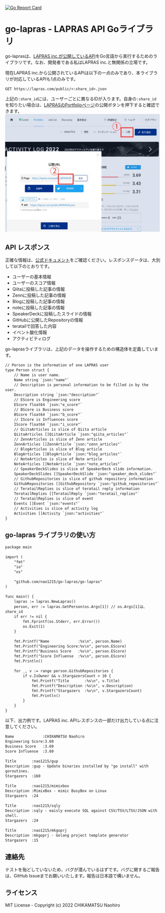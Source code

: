 [![Go Report Card](https://goreportcard.com/badge/github.com/nao1215/go-lapras)](https://goreportcard.com/report/github.com/nao1215/go-lapras)

# go-lapras - LAPRAS API Goライブラリ
go-laprasは、[LAPRAS inc.が公開しているAPI](https://github.com/lapras-inc/public-api-schema)をGo言語から実行するためのライブラリです。なお、開発者である私はLAPRAS inc.と無関係の立場です。

現在LAPRAS inc.から公開されているAPIは以下の一点のみであり、本ライブラリが対応しているAPIも1点のみです。
```
GET https://lapras.com/public/<:share_id>.json
```
上記の`:share_id`には、ユーザーごとに異なるIDが入ります。自身の`:share_id`を知りたい場合は、[LAPRASのPortfolioページ](https://lapras.com/person)の公開ボタンを押下すると確認できます。
![Portfolioページサンプル](doc/share_id.jpg)

## API レスポンス
正確な情報は、[公式ドキュメント](https://github.com/lapras-inc/public-api-schema#response)をご確認ください。レスポンスデータは、大別して以下のとおりです。
- ユーザーの基本情報
- ユーザーのスコア情報
- Qiitaに投稿した記事の情報
- Zennに投稿した記事の情報
- Blogに投稿した記事の情報
- noteに投稿した記事の情報
- SpeakerDeckに投稿したスライドの情報
- GitHubに公開したRepositoryの情報
- teratailで回答した内容
- イベント酸化情報
- アクティビティログ

go-laprasライブラリは、上記のデータを操作するための構造体を定義しています。
```
// Person is the information of one LAPRAS user
type Person struct {
	// Name is user name.
	Name string `json:"name"`
	// Description is personal information to be filled in by the user.
	Description string `json:"description"`
	// EScore is Engineering score
	EScore float64 `json:"e_score"`
	// BScore is Business score
	BScore float64 `json:"b_score"`
	// IScore is Influences score
	IScore float64 `json:"i_score"`
	// QiitaArticles is slice of Qiita article
	QiitaArticles []QiitaArticle `json:"qiita_articles"`
	// ZennArticles is slice of Zenn article
	ZennArticles []ZennArticle `json:"zenn_articles"`
	// BlogArticles is slice of Blog article
	BlogArticles []BlogArticle `json:"blog_articles"`
	// NoteArticles is slice of Note article
	NoteArticles []NoteArticle `json:"note_articles"`
	// SpeakerDeckSlides is slice of SpeakerDeck slide information.
	SpeakerDeckSlides []SpeakerDeckSlide `json:"speaker_deck_slides"`
	// GithubRepositories is slice of github repository information
	GithubRepositories []GithubRepository `json:"github_repositories"`
	// TeratailReplies is slice of teratail reply information
	TeratailReplies []TeratailReply `json:"teratail_replies"`
	// TeratailReplies is slice of event
	Events []Event `json:"events"`
	// Activities is slice of activity log
	Activities []Activity `json:"activities"`
}
```

## go-lapras ライブラリの使い方
```
package main

import (
	"fmt"
	"io"
	"os"

	"github.com/nao1215/go-lapras/go-lapras"
)

func main() {
	lapras := lapras.NewLapras()
	person, err := lapras.GetPerson(os.Args[1]) // os.Args[1]は、share_id
	if err != nil {
		fmt.Fprintf(os.Stderr, err.Error())
		os.Exit(1)
	}

	fmt.Printf("Name             :%s\n", person.Name)
	fmt.Printf("Engineering Score:%v\n", person.EScore)
	fmt.Printf("Business Score   :%v\n", person.EScore)
	fmt.Printf("Score Influense  :%v\n", person.EScore)
	fmt.Println()

	for _, v := range person.GithubRepositories {
		if v.IsOwner && v.StargazersCount > 10 {
			fmt.Printf("Title       :%s\n", v.Title)
			fmt.Printf("Description :%s\n", v.Description)
			fmt.Printf("Stargazers  :%v\n", v.StargazersCount)
			fmt.Println()
		}
	}
}
```

以下、出力例です。LAPRAS inc. APIレスポンスの一部だけ出力している点に注意してください。
```
Name             :CHIKAMATSU Naohiro
Engineering Score:3.69
Business Score   :3.69
Score Influense  :3.69

Title       :nao1215/gup
Description :gup - Update binaries installed by "go install" with goroutines.
Stargazers  :160

Title       :nao1215/mimixbox
Description :MimixBox - mimic BusyBox on Linux
Stargazers  :24

Title       :nao1215/sqly
Description :sqly - eaisly execute SQL against CSV/TSV/LTSV/JSON with shell.
Stargazers  :24

Title       :nao1215/mkgoprj
Description :mkgoprj - Golang project template generator
Stargazers  :15
```

## 連絡先
テストを殆どしていないため、バグが潜んでいるはずです。バグに関するご報告は、GitHub Issueまでお願いいたします。報告は日本語で構いません。

## ライセンス
MIT License - Copyright (c) 2022 CHIKAMATSU Naohiro